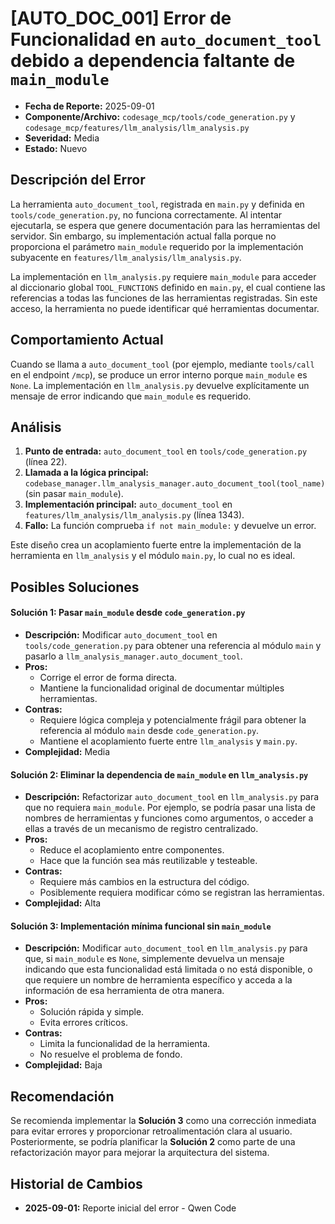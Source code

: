 # [AUTO_DOC_001] Error de Funcionalidad en `auto_document_tool` debido a dependencia faltante de `main_module`

- **Fecha de Reporte:** 2025-09-01
- **Componente/Archivo:** `codesage_mcp/tools/code_generation.py` y `codesage_mcp/features/llm_analysis/llm_analysis.py`
- **Severidad:** Media
- **Estado:** Nuevo

## Descripción del Error

La herramienta `auto_document_tool`, registrada en `main.py` y definida en `tools/code_generation.py`, no funciona correctamente. Al intentar ejecutarla, se espera que genere documentación para las herramientas del servidor. Sin embargo, su implementación actual falla porque no proporciona el parámetro `main_module` requerido por la implementación subyacente en `features/llm_analysis/llm_analysis.py`.

La implementación en `llm_analysis.py` requiere `main_module` para acceder al diccionario global `TOOL_FUNCTIONS` definido en `main.py`, el cual contiene las referencias a todas las funciones de las herramientas registradas. Sin este acceso, la herramienta no puede identificar qué herramientas documentar.

## Comportamiento Actual

Cuando se llama a `auto_document_tool` (por ejemplo, mediante `tools/call` en el endpoint `/mcp`), se produce un error interno porque `main_module` es `None`. La implementación en `llm_analysis.py` devuelve explícitamente un mensaje de error indicando que `main_module` es requerido.

## Análisis

1.  **Punto de entrada:** `auto_document_tool` en `tools/code_generation.py` (línea 22).
2.  **Llamada a la lógica principal:** `codebase_manager.llm_analysis_manager.auto_document_tool(tool_name)` (sin pasar `main_module`).
3.  **Implementación principal:** `auto_document_tool` en `features/llm_analysis/llm_analysis.py` (línea 1343).
4.  **Fallo:** La función comprueba `if not main_module:` y devuelve un error.

Este diseño crea un acoplamiento fuerte entre la implementación de la herramienta en `llm_analysis` y el módulo `main.py`, lo cual no es ideal.

## Posibles Soluciones

#### Solución 1: Pasar `main_module` desde `code_generation.py`
- **Descripción:** Modificar `auto_document_tool` en `tools/code_generation.py` para obtener una referencia al módulo `main` y pasarlo a `llm_analysis_manager.auto_document_tool`.
- **Pros:**
  - Corrige el error de forma directa.
  - Mantiene la funcionalidad original de documentar múltiples herramientas.
- **Contras:**
  - Requiere lógica compleja y potencialmente frágil para obtener la referencia al módulo `main` desde `code_generation.py`.
  - Mantiene el acoplamiento fuerte entre `llm_analysis` y `main.py`.
- **Complejidad:** Media

#### Solución 2: Eliminar la dependencia de `main_module` en `llm_analysis.py`
- **Descripción:** Refactorizar `auto_document_tool` en `llm_analysis.py` para que no requiera `main_module`. Por ejemplo, se podría pasar una lista de nombres de herramientas y funciones como argumentos, o acceder a ellas a través de un mecanismo de registro centralizado.
- **Pros:**
  - Reduce el acoplamiento entre componentes.
  - Hace que la función sea más reutilizable y testeable.
- **Contras:**
  - Requiere más cambios en la estructura del código.
  - Posiblemente requiera modificar cómo se registran las herramientas.
- **Complejidad:** Alta

#### Solución 3: Implementación mínima funcional sin `main_module`
- **Descripción:** Modificar `auto_document_tool` en `llm_analysis.py` para que, si `main_module` es `None`, simplemente devuelva un mensaje indicando que esta funcionalidad está limitada o no está disponible, o que requiere un nombre de herramienta específico y acceda a la información de esa herramienta de otra manera.
- **Pros:**
  - Solución rápida y simple.
  - Evita errores críticos.
- **Contras:**
  - Limita la funcionalidad de la herramienta.
  - No resuelve el problema de fondo.
- **Complejidad:** Baja

## Recomendación

Se recomienda implementar la **Solución 3** como una corrección inmediata para evitar errores y proporcionar retroalimentación clara al usuario. Posteriormente, se podría planificar la **Solución 2** como parte de una refactorización mayor para mejorar la arquitectura del sistema.

## Historial de Cambios
- **2025-09-01:** Reporte inicial del error - Qwen Code